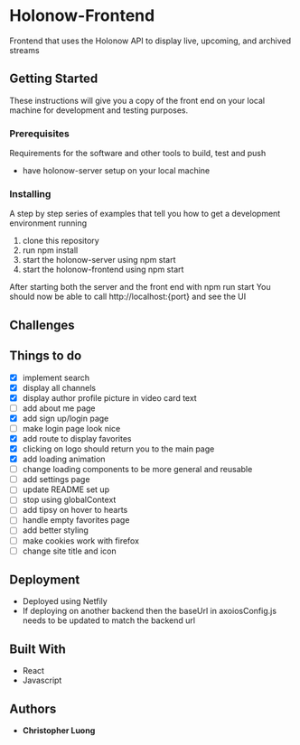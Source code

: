 # Holonow-Frontend

Frontend that uses the Holonow API to display live, upcoming, and archived streams

## Getting Started

These instructions will give you a copy of the front end on your local machine for development and testing purposes. 

### Prerequisites

Requirements for the software and other tools to build, test and push 
- have holonow-server setup on your local machine

### Installing

A step by step series of examples that tell you how to get a development
environment running

1. clone this repository
2. run npm install
3. start the holonow-server using npm start
4. start the holonow-frontend using npm start

After starting both the server and the front end with npm run start
You should now be able to call http://localhost:{port} and see the UI

## Challenges


## Things to do
- [x] implement search 
- [x] display all channels
- [x] display author profile picture in video card text
- [ ] add about me page
- [x] add sign up/login page
- [ ] make login page look nice
- [x] add route to display favorites
- [x] clicking on logo should return you to the main page
- [x] add loading animation 
- [ ] change loading components to be more general and reusable
- [ ] add settings page
- [ ] update README set up 
- [ ] stop using globalContext
- [ ] add tipsy on hover to hearts
- [ ] handle empty favorites page
- [ ] add better styling
- [ ] make cookies work with firefox
- [ ] change site title and icon

## Deployment
- Deployed using Netfily
- If deploying on another backend then the baseUrl in axoiosConfig.js needs to be updated to match the backend url


## Built With
  - React
  - Javascript  

## Authors
  - **Christopher Luong** 


<!-- https://stackoverflow.com/questions/50752350/page-not-found-when-trying-to-access-a-site-deployed-on-netlify -->
